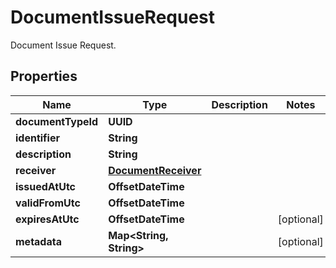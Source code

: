 

# DocumentIssueRequest

Document Issue Request.

## Properties

Name | Type | Description | Notes
------------ | ------------- | ------------- | -------------
**documentTypeId** | **UUID** |  | 
**identifier** | **String** |  | 
**description** | **String** |  | 
**receiver** | [**DocumentReceiver**](DocumentReceiver.md) |  | 
**issuedAtUtc** | **OffsetDateTime** |  | 
**validFromUtc** | **OffsetDateTime** |  | 
**expiresAtUtc** | **OffsetDateTime** |  |  [optional]
**metadata** | **Map&lt;String, String&gt;** |  |  [optional]



